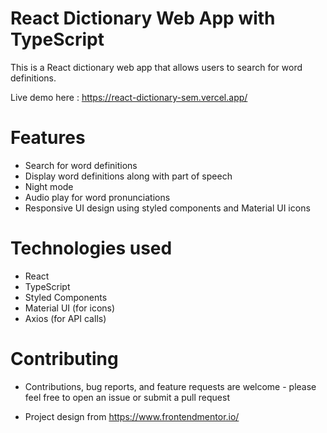 # React Dictionary Web App with TypeScript
This is a React dictionary web app that allows users to search for word definitions.

Live demo here :  https://react-dictionary-sem.vercel.app/

# Features
- Search for word definitions
- Display word definitions along with part of speech
- Night mode
- Audio play for word pronunciations
- Responsive UI design using styled components and Material UI icons

# Technologies used
- React
- TypeScript
- Styled Components
- Material UI (for icons)
- Axios (for API calls)

# Contributing
- Contributions, bug reports, and feature requests are welcome - please feel free to open an issue or submit a pull request

- Project design from https://www.frontendmentor.io/


